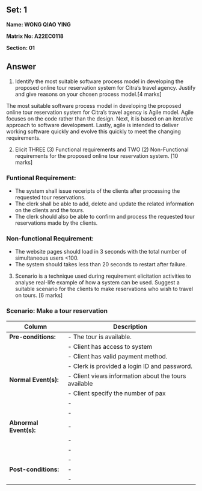 ## Set: 1

**Name: WONG QIAO YING**

**Matrix No: A22EC0118**

**Section: 01**

## Answer
1. Identify the most suitable software process model in developing the proposed online tour reservation system for Citra’s travel agency. Justify and give reasons on your chosen process model.[4 marks]

The most suitable software process model in developing the proposed online tour reservation system for Citra’s travel agency is Agile model.
Agile focuses on the code rather than the design. Next, it is based on an iterative approach to software development.
Lastly, agile is intended to deliver working software quickly and evolve this quickly to meet the changing requirements.

2. Elicit THREE (3) Functional requirements and TWO (2) Non-Functional requirements for the proposed online tour reservation system. [10 marks]
### Funtional Requirement:
   - The system shall issue receripts of the clients after processing the requested tour reservations.
   - The clerk shall be able to add, delete and update the related information on the clients and the tours.
   - The clerk should also be able to confirm and process the requested tour reservations made by the clients.
### Non-functional Requirement:
   - The website pages should load in 3 seconds with the total number of simultaneous users <100.
   - The system should takes less than 20 seconds to restart after failure.
3. Scenario is a technique used during requirement elicitation activities to analyse real-life example of how a system can be used. Suggest a suitable scenario for the clients to make reservations who wish to travel on tours. [6 marks]
### Scenario: Make a tour reservation
| Column | Description |
|-----------------------------|----------------------------------|
| **Pre-conditions:**         |- The tour is available. |
|        |- Client has access to system |
|        |- Client has valid payment method.|
|                             |- Clerk is provided a login ID and password. |
| **Normal Event(s):**        |- Client views information about the tours available|
|                             |-  Client specify the number of pax|
|                             |-  |
|                             |-  |
| **Abnormal Event(s):**      |-  |
|                             |-  |
|                             |-  |
|                             |-  |
| **Post-conditions:**        |-  |
|                             |-  |



